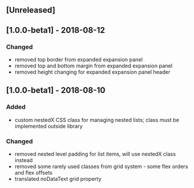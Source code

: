 ## [Unreleased]

## [1.0.0-beta1] - 2018-08-12
### Changed
- removed top border from expanded expansion panel
- removed top and bottom margin from expanded expansion panel
- removed height changing for expanded expansion panel header 

## [1.0.0-beta1] - 2018-08-10
### Added
- custom nestedX CSS class for managing nested lists; class must be implemented outside library

### Changed
- removed nested level padding for list items, will use nestedX class instead
- removed some rarely used classes from grid system - some flex orders and flex offsets
- translated noDataText grid property 
